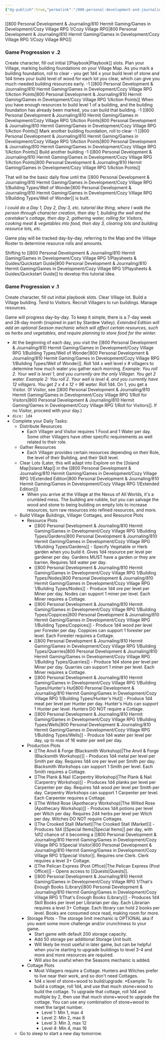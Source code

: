 ```yaml
---
{"dg-publish":true,"permalink":"/800-personal-development-and-journaling/810-hermit-gaming/games-in-development/cozy-village-rpg-1/playsheets-and-guides/game-progression/"}
---
```



[[800 Personal Development & Journaling/810 Hermit Gaming/Games in Development/Cozy Village RPG 1/Cozy Village RPG\|800 Personal Development & Journaling/810 Hermit Gaming/Games in Development/Cozy Village RPG 1/Cozy Village RPG]]

### Game Progression v .2
Create character, fill out initial [[Playbook\|Playbook]] slots.
Plan your Village, marking building foundations on your Village Map.
As you mark a building foundation, roll to clear - you get 1d4 x your build level of stone and 1d4 times your build level of wood for each lot you clear, which can give you much-needed building resources early.  -1 [[800 Personal Development & Journaling/810 Hermit Gaming/Games in Development/Cozy Village RPG 1/Action Points\|800 Personal Development & Journaling/810 Hermit Gaming/Games in Development/Cozy Village RPG 1/Action Points]]
When you have enough resources to build level 1 of a building, and the building foundation has already been marked, you can build that building.  -1 [[800 Personal Development & Journaling/810 Hermit Gaming/Games in Development/Cozy Village RPG 1/Action Points\|800 Personal Development & Journaling/810 Hermit Gaming/Games in Development/Cozy Village RPG 1/Action Points]]
Mark another building foundation, roll to clear -1 [[800 Personal Development & Journaling/810 Hermit Gaming/Games in Development/Cozy Village RPG 1/Action Points\|800 Personal Development & Journaling/810 Hermit Gaming/Games in Development/Cozy Village RPG 1/Action Points]]
Build another building -1 [[800 Personal Development & Journaling/810 Hermit Gaming/Games in Development/Cozy Village RPG 1/Action Points\|800 Personal Development & Journaling/810 Hermit Gaming/Games in Development/Cozy Village RPG 1/Action Points]]

That will be the basic daily flow until the [[800 Personal Development & Journaling/810 Hermit Gaming/Games in Development/Cozy Village RPG 1/Building Types/Well of Wonder\|800 Personal Development & Journaling/810 Hermit Gaming/Games in Development/Cozy Village RPG 1/Building Types/Well of Wonder]] is built.

*I could do a Day 1, Day 2, Day 3, etc. tutorial like thing, where I walk the person through character creation, then day 1, building the well and the caretaker's cottage, then day 2, gathering water, rolling for Visitors, cooking meat & vegetables into food, then day 3, clearing lots and building resource lots, etc.*

Game play will be tracked day-by-day, referring to the Map and the Village Roster to determine resource rolls and amounts.

Shifting to [[800 Personal Development & Journaling/810 Hermit Gaming/Games in Development/Cozy Village RPG 1/Playsheets & Guides/Quickstart Guide\|800 Personal Development & Journaling/810 Hermit Gaming/Games in Development/Cozy Village RPG 1/Playsheets & Guides/Quickstart Guide]] to develop this tutorial idea.


### Game Progression v .1
Create character, fill out initial playbook slots.
Clear Village lot.
Build a Village building.
Tend to Visitors.
Recruit Villagers to run buildings.
Manage resources.

Game will progress day-by-day.  To keep it simple, there is a 7-day week and 28-day month (inspired in part by Stardew Valley).  *Extended Edition will add an optional Season mechanic which will affect certain resources, such as herbs and vegetables, and require planning to store food for the winter.*

* At the beginning of each day, you visit the [[800 Personal Development & Journaling/810 Hermit Gaming/Games in Development/Cozy Village RPG 1/Building Types/Well of Wonder\|800 Personal Development & Journaling/810 Hermit Gaming/Games in Development/Cozy Village RPG 1/Building Types/Well of Wonder]].
	Roll 1d4 x well level x # villagers to determine how much water you gather each morning.
	*Example: You roll 2.  Your well is level 1, and you currently are the only Villager.  You get 2 water.
	Example 2:  You roll 2.  Your well is level 4, and you currently have 12 villagers.  You get 2 x 4 x 12 = 96 water.*
	Roll 1d4.  On 1, you get a Visitor.  (If Visitor, see [[800 Personal Development & Journaling/810 Hermit Gaming/Games in Development/Cozy Village RPG 1/Roll for Visitors\|800 Personal Development & Journaling/810 Hermit Gaming/Games in Development/Cozy Village RPG 1/Roll for Visitors]].  If no Visitor, proceed with your day.)
* `dice: 1d4`
* Complete your Daily Tasks:
	* Distribute Resources
		* Each Villager and Visitor requires 1 Food and 1 Water per day.  Some other Villagers have other specific requirements as well related to their role.
	* Gather Resources
		* Each Villager provides certain resources depending on their Role, the level of their Building, and their Skill level.
	* Clear Lots (Later, this will adapt into Explore on the [[Island Map\|Island Map]] in the [[800 Personal Development & Journaling/810 Hermit Gaming/Games in Development/Cozy Village RPG 1/Extended Edition\|800 Personal Development & Journaling/810 Hermit Gaming/Games in Development/Cozy Village RPG 1/Extended Edition]])
		* When you arrive at the Village at the Nexus of All Worlds, it's a crumbled mess.  The building are rubble, but you can salvage the wood and stone to being building on empty lots to increase resources, turn raw resources into refined resources, and more.
	* Build Village Buildings, Villager Cottages, and Resource Plots
		* Resource Plots
			* [[800 Personal Development & Journaling/810 Hermit Gaming/Games in Development/Cozy Village RPG 1/Building Types/Gardens\|800 Personal Development & Journaling/810 Hermit Gaming/Games in Development/Cozy Village RPG 1/Building Types/Gardens]] - Specify Vegetable or Herb garden when you build it.  Gives 1d4 resource per level per gardener per day.  Gardens MUST have a garden or they are barren.  Requires 1d4 water per day.
			* [[800 Personal Development & Journaling/810 Hermit Gaming/Games in Development/Cozy Village RPG 1/Building Types/Nodes\|800 Personal Development & Journaling/810 Hermit Gaming/Games in Development/Cozy Village RPG 1/Building Types/Nodes]] - Produce 1d4 ore per level per Miner per day.  Nodes can support 1 miner per level.  Each Miner requires a Cottage.
			* [[800 Personal Development & Journaling/810 Hermit Gaming/Games in Development/Cozy Village RPG 1/Building Types/Coppices\|800 Personal Development & Journaling/810 Hermit Gaming/Games in Development/Cozy Village RPG 1/Building Types/Coppices]] - Produce 1d4 wood per level per Forester per day.  Coppices can support 1 forester per level.  Each Forester requires a Cottage.
			* [[800 Personal Development & Journaling/810 Hermit Gaming/Games in Development/Cozy Village RPG 1/Building Types/Quarries\|800 Personal Development & Journaling/810 Hermit Gaming/Games in Development/Cozy Village RPG 1/Building Types/Quarries]] - Produce 1d4 stone per level per Miner per day.  Quarries can support 1 miner per level.  Each Miner requires a Cottage.
			* [[800 Personal Development & Journaling/810 Hermit Gaming/Games in Development/Cozy Village RPG 1/Building Types/Hunter's Hut\|800 Personal Development & Journaling/810 Hermit Gaming/Games in Development/Cozy Village RPG 1/Building Types/Hunter's Hut]] - Produce 1d4 meat per level per Hunter per day.  Hunter's Huts can support 1 Hunter per level.  Hunters DO NOT require a Cottage.
			* [[800 Personal Development & Journaling/810 Hermit Gaming/Games in Development/Cozy Village RPG 1/Building Types/Wells\|800 Personal Development & Journaling/810 Hermit Gaming/Games in Development/Cozy Village RPG 1/Building Types/Wells]] - Produce 1d4 water per level per day, up to max of 16 water per well per day.
		* Production Plots
			* [[The Anvil & Forge (Blacksmith Workshop)\|The Anvil & Forge (Blacksmith Workshop)]] - Produces 1d4 metal per level per Smith per day.  Requires 1d4 ore per level per Smith per day.  Blacksmith Workshops can support 1 Smith per level.  Each Smith requires a Cottage.
			* [[The Plank & Nail (Carpentry Workshop)\|The Plank & Nail (Carpentry Workshop)]] - Produces 1d4 planks per level per Carpenter per day.  Requires 1d4 wood per level per Smith per day.  Carpentry Workshops can support 1 Carpenter per level.  Each Carpenter requires a Cottage.
			* [[The Wilted Rose (Apothecary Workshop)\|The Wilted Rose (Apothecary Workshop)]] - Produces 1d4 potions per level per Witch per day.  Requires 2d4 herbs per level per Witch per day.  Witches DO NOT require Cottages.
			* [[The Crooked Stall (Market)\|The Crooked Stall (Market)]] - Produces 1d4 [[Special Items\|Special Items]] per day, with 1d12 chance of it becoming a [[800 Personal Development & Journaling/810 Hermit Gaming/Games in Development/Cozy Village RPG 1/Special Visitor\|800 Personal Development & Journaling/810 Hermit Gaming/Games in Development/Cozy Village RPG 1/Special Visitor]].  Requires one Clerk.  Clerk requires a level 3+ Cottage.
			* [[The Pelican Express (Post Office)\|The Pelican Express (Post Office)]] - Opens access to [[Quests\|Quests]].
			* [[800 Personal Development & Journaling/810 Hermit Gaming/Games in Development/Cozy Village RPG 1/That's Enough Books (Library)\|800 Personal Development & Journaling/810 Hermit Gaming/Games in Development/Cozy Village RPG 1/That's Enough Books (Library)]] - Produces 1d4 Skill Books per level per Librarian per day.  Each Librarian requires a level 3+ Cottage.  Each library can hold 2 books per level.  Books are consumed once read, making room for more.  
		* Storage Plots - The storage limit mechanic is OPTIONAL aka if you want some more challenge and/or crunchiness to your game.
			* Start game with default 200 storage capacity. 
			* Add 50 storage per additional Storage Unit built.
			* Will likely be most useful in later game, but can be helpful when you're starting to upgrade buildings to level 3-4 and more and more resources are required.  
			* Will also be useful when the Seasons mechanic is added.
		* Cottage Plots
			* Most Villagers require a Cottage.  Hunters and Witches prefer to live near their work, and so don't need Cottages.
			* 1d4 x level of stone+wood to build/upgrade. *Example: To build a cottage, roll 1d4, and use that much stone+wood to build the cottage.  To upgrade that cottage, roll 1d4 and multiple by 2, then use that much stone+wood to upgrade the cottage.  You can use any combination of stone+wood to meet the target number.
				* Level 1: Min 1, max 4
				* Level 2: Min 2, max 8
				* Level 3: Min 3, max 12
				* Level 4: Min 4, max 16
	* Go to sleep to start a new day tomorrow.
